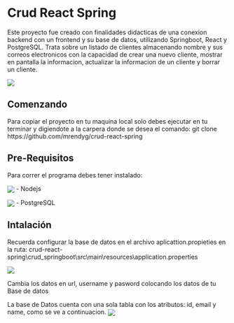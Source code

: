 <h1>Crud React Spring</h1>

<p>Este proyecto fue creado con finalidades didacticas de una conexion backend con un frontend y su base de datos, utilizando Springboot, React y PostgreSQL. Trata sobre un listado de clientes almacenando nombre y sus correos electronicos con la capacidad de crear una nuevo cliente, mostrar en pantalla la informacion, actualizar la informacion de un cliente y borrar un cliente.</p>

<img align="center" src="https://github.com/user-attachments/assets/e8cc710a-0815-46b5-8d78-6f1249b92607"/>

<h2>Comenzando</h2> 

<p>Para copiar el proyecto en tu maquina local solo debes ejecutar en tu terminar y digiendote a la carpera donde se desea el comando: git clone https://github.com/mrendyg/crud-react-spring</p>

<h2>Pre-Requisitos</h2>

<p>Para correr el programa debes tener instalado:</p>
<p><img align="center" src="https://github.com/user-attachments/assets/8ab4bad6-56f2-417e-bc83-b9617f1c8da2"/> - Nodejs</p>
<p><img align="center" src="https://github.com/user-attachments/assets/a8a54b41-44f1-4141-b28e-98c95e4b23d1"/> - PostgreSQL</p>

<h2>Intalación</h2>
<p>Recuerda configurar la base de datos en el archivo aplicattion.propieties en la ruta: crud-react-spring\crud_springboot\src\main\resources\application.properties </p>

<img align="center" src="https://github.com/user-attachments/assets/b1ed1127-6db9-4f45-b3a7-5f3bdd3a9b2e"/>
<p>Cambia los datos en url, username y pasword colocando los datos de tu Base de datos</p>
La base de Datos cuenta con una sola tabla con los atributos: id, email y name, como se ve a continuacion.

<img align="center" src="https://github.com/user-attachments/assets/15d63c03-d158-4773-8a37-61b462f05f43"/>

